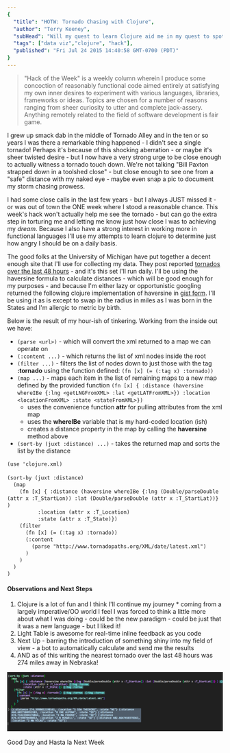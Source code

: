 ```yaml
---
{
  "title": "HOTW: Tornado Chasing with Clojure",
  "author": "Terry Keeney",
  "subHead": "Will my quest to learn Clojure aid me in my quest to spot a twister?",
  "tags": ["data viz","clojure", "hack"],
  "published": "Fri Jul 24 2015 14:40:58 GMT-0700 (PDT)"
}
---
```

 > "Hack of the Week" is a weekly column wherein I produce some concoction of reasonably functional code aimed entirely at satisfying my own inner desires to experiment with various languages, libraries, frameworks or ideas. Topics are chosen for a number of reasons ranging from sheer curiosity to utter and complete jack-assery. Anything remotely related to the field of software development is fair game.

I grew up smack dab in the middle of Tornado Alley and in the ten or so years I was there a remarkable thing happened - I didn't see a single tornado!  Perhaps it's because of this shocking aberration - or maybe it's sheer twisted desire - but I now have a very strong urge to be close enough to actually witness a tornado touch down.  We're not talking "Bill Paxton strapped down in a toolshed close" - but close enough to see one from a "safe" distance with my naked eye - maybe even snap a pic to document my storm chasing prowess.

I had some close calls in the last few years - but I always JUST missed it - or was out of town the ONE week where I stood a reasonable chance.  This week's hack won't actually help me see the tornado - but can go the extra step in torturing me and letting me know just how close I was to achieving my *dream*.  Because I also have a strong interest in working more in functional languages I'll use my attempts to learn clojure to determine just how angry I should be on a daily basis.

The good folks at the University of Michigan have put together a decent enough site that I'll use for collecting my data.  They post reported [tornados over the last 48 hours](http://www.tornadopaths.org/) - and it's this set I'll run daily.  I'll be using the haversine formula to calculate distances - which will be good enough for my purposes - and because I'm either lazy or opportunistic googling returned the following clojure implementation of haversine in [gist form](https://gist.github.com/shayanjm/39418c8425c2a66d480f).  I'll be using it as is except to swap in the radius in miles as I was born in the States and I'm allergic to metric by birth.


Below is the result of my hour-ish of tinkering.  Working from the inside out we have:

  * `(parse <url>)` - which will convert the xml returned to a map we can operate on
  * `(:content ...)` - which returns the list of xml nodes inside the root
  * `(filter ...)` -  filters the list of nodes down to just those with the tag **:tornado** using the function defined: `(fn [x] (= (:tag x) :tornado))`
  * `(map ...)` - maps each item in the list of remaining maps to a new map defined by the provided function `(fn [x] { :distance (haversine whereIBe {:lng <getLNGFromXML> :lat <getLATFromXML>}) :location <locationFromXML> :state <stateFromXML>})`
    * uses the convenience function **attr** for pulling attributes from the xml map
    * uses the **whereIBe** variable that is my hard-coded location (ish)
    * creates a distance property in the map by calling the **haversine** method above
  * `(sort-by (juxt :distance) ...)` - takes the returned map and sorts the list by the distance

```language-scheme
(use 'clojure.xml)

(sort-by (juxt :distance) 
  (map 
    (fn [x] { :distance (haversine whereIBe {:lng (Double/parseDouble (attr x :T_StartLon)) :lat (Double/parseDouble (attr x :T_StartLat))} )
          :location (attr x :T_Location)
          :state (attr x :T_State)})
    (filter
      (fn [x] (= (:tag x) :tornado))
      (:content
        (parse "http://www.tornadopaths.org/XML/date/latest.xml")
      )
    )
  )
)
```

#### Observations and Next Steps

  1. Clojure is a lot of fun and I think I'll continue my journey
    * coming from a largely imperative/OO world I feel I was forced to think a little more about what I was doing - could be the new paradigm - could be just that it was a new language - but I liked it!
  2. Light Table is awesome for real-time inline feedback as you code
  3. Next Up - barring the introduction of something shiny into my field of view - a bot to automatically calculate and send me the results
  4. AND as of this writing the nearest tornado over the last 48 hours was 274 miles away in Nebraska!


![](/images/twisters.png)


Good Day and Hasta la Next Week
